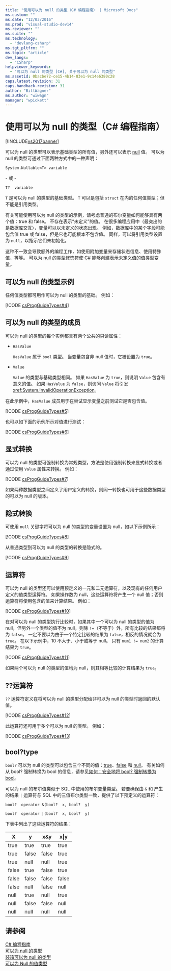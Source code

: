 ```yaml
---
title: "使用可以为 null 的类型（C# 编程指南） | Microsoft Docs"
ms.custom: ""
ms.date: "12/03/2016"
ms.prod: "visual-studio-dev14"
ms.reviewer: ""
ms.suite: ""
ms.technology: 
  - "devlang-csharp"
ms.tgt_pltfrm: ""
ms.topic: "article"
dev_langs: 
  - "CSharp"
helpviewer_keywords: 
  - "可以为 null 的类型 [C#], 关于可以为 null 的类型"
ms.assetid: 0bacbe72-ce15-4b14-83e1-9c14e6380c28
caps.latest.revision: 31
caps.handback.revision: 31
author: "BillWagner"
ms.author: "wiwagn"
manager: "wpickett"
---
```

# 使用可以为 null 的类型（C# 编程指南）
[!INCLUDE[vs2017banner](../../../csharp/includes/vs2017banner.md)]

可以为 null 的类型可以表示基础类型的所有值，另外还可以表示 [null](../../../csharp/language-reference/keywords/null.md) 值。  可以为 null 的类型可通过下面两种方式中的一种声明：  
  
 `System.Nullable<T> variable`  
  
 \- 或 \-  
  
 `T?  variable`  
  
 `T` 是可以为 null 的类型的基础类型。  `T` 可以是包括 `struct` 在内的任何值类型；但不能是引用类型。  
  
 有关可能使用可以为 null 的类型的示例，请考虑普通的布尔变量如何能够具有两个值：true 和 false。  不存在表示“未定义”的值。  在很多编程应用中（最突出的是数据库交互），变量可以以未定义的状态出现。  例如，数据库中的某个字段可能包含值 true 或 false，但是它也可能根本不包含值。  同样，可以将引用类型设置为 `null`，以指示它们未初始化。  
  
 这种不一致会导致额外的编程工作，如使用附加变量来存储状态信息、使用特殊值，等等。  可以为 null 的类型修饰符使 C\# 能够创建表示未定义值的值类型变量。  
  
## 可以为 null 的类型示例  
 任何值类型都可用作可以为 null 的类型的基础。  例如：  
  
 [!CODE [csProgGuideTypes#4](../CodeSnippet/VS_Snippets_VBCSharp/CsProgGuideTypes#4)]  
  
## 可以为 null 的类型的成员  
 可以为 null 的类型的每个实例都具有两个公共的只读属性：  
  
-   `HasValue`  
  
     `HasValue` 属于 `bool` 类型。  当变量包含非 null 值时，它被设置为 `true`。  
  
-   `Value`  
  
     `Value` 的类型与基础类型相同。  如果 `HasValue` 为 `true`，则说明 `Value` 包含有意义的值。  如果 `HasValue` 为 `false`，则访问 `Value` 将引发 <xref:System.InvalidOperationException>。  
  
 在此示例中，`HasValue` 成员用于在尝试显示变量之前测试它是否包含值。  
  
 [!CODE [csProgGuideTypes#5](../CodeSnippet/VS_Snippets_VBCSharp/CsProgGuideTypes#5)]  
  
 也可以如下面的示例所示对值进行测试：  
  
 [!CODE [csProgGuideTypes#6](../CodeSnippet/VS_Snippets_VBCSharp/CsProgGuideTypes#6)]  
  
## 显式转换  
 可以为 null 的类型可强制转换为常规类型，方法是使用强制转换来显式转换或者通过使用 `Value` 属性来转换。  例如：  
  
 [!CODE [csProgGuideTypes#7](../CodeSnippet/VS_Snippets_VBCSharp/CsProgGuideTypes#7)]  
  
 如果两种数据类型之间定义了用户定义的转换，则同一转换也可用于这些数据类型的可以为 null 的版本。  
  
## 隐式转换  
 可使用 `null` 关键字将可以为 null 的类型的变量设置为 null，如以下示例所示：  
  
 [!CODE [csProgGuideTypes#8](../CodeSnippet/VS_Snippets_VBCSharp/CsProgGuideTypes#8)]  
  
 从普通类型到可以为 null 的类型的转换是隐式的。  
  
 [!CODE [csProgGuideTypes#9](../CodeSnippet/VS_Snippets_VBCSharp/CsProgGuideTypes#9)]  
  
## 运算符  
 可以为 null 的类型还可以使用预定义的一元和二元运算符，以及现有的任何用户定义的值类型运算符。  如果操作数为 null，这些运算符将产生一个 null 值；否则运算符将使用包含的值来计算结果。  例如：  
  
 [!CODE [csProgGuideTypes#10](../CodeSnippet/VS_Snippets_VBCSharp/CsProgGuideTypes#10)]  
  
 在对可以为 null 的类型执行比较时，如果其中一个可以为 null 的类型的值为 null，但另外一个类型的值不为 null，则除 `!=`（不等于）外，所有比较的结果都将为 `false`。  一定不要以为由于一个特定比较的结果为 `false`，相反的情况就会为 `true`。  在以下示例中，10 不大于、小于或等于 null。  只有 `num1 != num2` 的计算结果为 `true`。  
  
 [!CODE [csProgGuideTypes#11](../CodeSnippet/VS_Snippets_VBCSharp/CsProgGuideTypes#11)]  
  
 如果两个可以为 null 的类型的值均为 null，则其相等比较的计算结果为 `true`。  
  
## ??运算符  
 `??` 运算符定义在将可以为 null 的类型分配给非可以为 null 的类型时返回的默认值。  
  
 [!CODE [csProgGuideTypes#12](../CodeSnippet/VS_Snippets_VBCSharp/CsProgGuideTypes#12)]  
  
 此运算符还可用于多个可以为 null 的类型。  例如：  
  
 [!CODE [csProgGuideTypes#13](../CodeSnippet/VS_Snippets_VBCSharp/CsProgGuideTypes#13)]  
  
## bool?type  
 `bool?` 可以为 null 的类型可以包含三个不同的值：[true](../../../csharp/language-reference/keywords/true.md)、[false](../../../csharp/language-reference/keywords/false.md) 和 [null](../../../csharp/language-reference/keywords/null.md)。  有关如何从 bool?   强制转换为 bool 的信息，请参见[如何：安全地将 bool? 强制转换为 bool](../../../csharp/programming-guide/nullable-types/how-to-safely-cast-from-bool-to-bool.md)。  
  
 可以为 null 的布尔值类似于 SQL 中使用的布尔变量类型。  若要确保由 `&` 和 产生的结果  `|` 运算符与 SQL 中的三值布尔类型一致，提供了以下预定义的运算符：  
  
 `bool?  operator &(bool?  x, bool?  y)`  
  
 `bool?  operator |(bool?  x, bool?  y)`  
  
 下表中列出了这些运算符的结果：  
  
|X|y|x&y|x&#124;y|  
|-------|-------|---------|--------------|  
|true|true|true|true|  
|true|false|false|true|  
|true|null|null|true|  
|false|true|false|true|  
|false|false|false|false|  
|false|null|false|null|  
|null|true|null|true|  
|null|false|false|null|  
|null|null|null|null|  
  
## 请参阅  
 [C\# 编程指南](../../../csharp/programming-guide/index.md)   
 [可以为 null 的类型](../../../visual-basic/reference/command-line-compiler/index.md)   
 [装箱可以为 null 的类型](../../../csharp/programming-guide/nullable-types/boxing-nullable-types.md)   
 [可以为 Null 的值类型](../../../visual-basic/programming-guide/language-features/data-types/nullable-value-types.md)